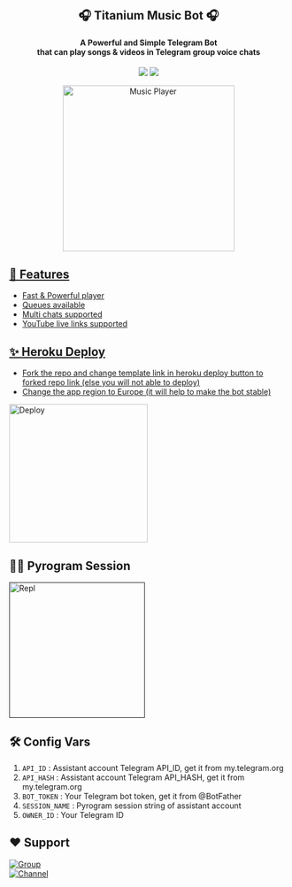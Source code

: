 <h2 align= center><b>🎧 Titanium Music Bot 🎧</b></h2>
<h4 align = center>A Powerful and Simple Telegram Bot<br> that can play songs & videos in Telegram group voice chats</h4>

<p align='center'>
<a href="https://www.python.org/" alt="made-with-python"> <img src="https://img.shields.io/badge/Made%20with-Python-1f425f.svg?style=flat-square&logo=python&color=blue"></a>
<a href="https://github.com/TOXIC-BOY-OP/MUSICBOT/graphs/commit-activity" alt="Maintenance"> <img src="https://img.shields.io/badge/Maintained%3F-yes-green.svg?style=flat-square"></a></p>

<p align="center"><a href="https://t.me/SHAYERI_WORLD"><img src="https://telegra.ph/file/4c03ff6d25fc678a2fe08.jpg" height="300" width="310" alt="Music Player"></p>
  
## 👀 Features
- Fast & Powerful player
- Queues available
- Multi chats supported
- YouTube live links supported

## ✨ Heroku Deploy
- Fork the repo and change template link in heroku deploy button to forked repo link (else you will not able to deploy)
- Change the app region to Europe (it will help to make the bot stable)
  
<p align="left"><a href="https://dashboard.heroku.com/new?template=https://github.com/TitaniumOp/MusicBot"><img src="https://img.shields.io/badge/Deploy%20To%20Heroku-blueviolet?style=for-the-badge&logo=heroku" width="250" alt="Deploy"></a></p>

## 🏃‍♂ Pyrogram Session

<p align="left"><a href=""><img src="https://img.shields.io/badge/Generate%20On%20Repl-blueviolet?style=for-the-badge&logo=appveyor" width="245" alt="Repl"></a></p>  

## 🛠 Config Vars

1. `API_ID` : Assistant account Telegram API_ID, get it from my.telegram.org
2. `API_HASH` : Assistant account Telegram API_HASH, get it from my.telegram.org
3. `BOT_TOKEN` : Your Telegram bot token, get it from @BotFather
4. `SESSION_NAME` : Pyrogram session string of assistant account
5. `OWNER_ID` : Your Telegram ID



## ❤️ Support

<a href="https://t.me/DOSTO_KI_M3HFIL"><img src="https://img.shields.io/badge/Join-Telegram%20Group-blue.svg?logo=telegram" alt="Group"></a><br>
<a href="https://t.me/SHAYERI_WORLD"><img src="https://img.shields.io/badge/Join-Telegram%20Channel-red.svg?logo=Telegram" alt="Channel"></a>


